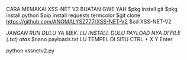 CARA MEMAKAI XSS-NET V2 BUATAN GWE YAH
$pkg install git
$pkg install python
$pip install requests termcolor
$git clone https://github.com/ANOMALYSZ777/XSS-NET-V2
$cd XSS-NET-V2

*JANGAN RUN DULU YA MEK. LU INSTALL DULU PAYLOAD NYA DI FILE (.txt) atas*
$nano payloads.txt
LU TEMPEL DI SITU
CTRL + X
Y
Enter

python xssnetv2.py
